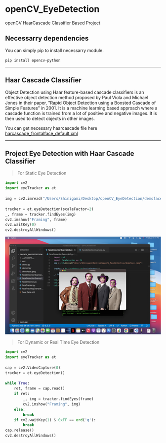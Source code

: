 # openCV_EyeDetection
openCV HaarCascade Classifier Based Project

## Necessarry dependencies
<p> You can simply pip to install necessarry module. </p>

<code>pip install opencv-python</code>

-----------------------------------
Haar Cascade Classifier
-----------------------------------

<p>Object Detection using Haar feature-based cascade classifiers is an effective object detection method proposed by Paul Viola and Michael Jones in their paper, "Rapid Object Detection using a Boosted Cascade of Simple Features" in 2001. It is a machine learning based approach where a cascade function is trained from a lot of positive and negative images. It is then used to detect objects in other images.</p>

You can get necessary haarcascade file here [harcascade_frontalface_default.xml](https://github.com/Raihan-009/openCV_FaceDetection/blob/main/haar_face.xml)


---------------------------------------------------
Project Eye Detection with Haar Cascade Classifier
---------------------------------------------------

> For Static Eye Detection 

```python
import cv2
import eyeTracker as et

img = cv2.imread("/Users/Shinigami/Desktop/openCV_EyeDetection/demoface.jpeg")

tracker = et.eyeDetection(scaleFactor=2)
_, frame = tracker.findEyes(img)
cv2.imshow("Framing", frame)
cv2.waitKey(0)
cv2.destroyAllWindows()
```

<p align = "center">
    <img src = "https://github.com/Raihan-009/openCV_FaceDetection/blob/main/results/staticFaceDetection.png">
</p>

> For Dynamic or Real Time Eye Detection

```python
import cv2
import eyeTracker as et

cap = cv2.VideoCapture(0)
tracker = et.eyeDetection()

while True:
    ret, frame = cap.read()
    if ret:
        _, img = tracker.findEyes(frame)
        cv2.imshow("Framing", img)
    else:
        break
    if cv2.waitKey(1) & 0xFF == ord('q'):
        break
cap.release()
cv2.destroyAllWindows()
```

